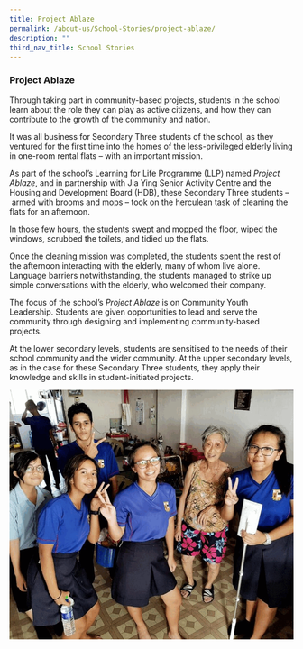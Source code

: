 ```yaml
---
title: Project Ablaze
permalink: /about-us/School-Stories/project-ablaze/
description: ""
third_nav_title: School Stories
---
```

### Project Ablaze

Through taking part in community-based projects, students in the school learn about the role they can play as active citizens, and how they can contribute to the growth of the community and nation. 

  

It was all business for Secondary Three students of the school, as they ventured for the first time into the homes of the less-privileged elderly living in one-room rental flats – with an important mission.

As part of the school’s Learning for Life Programme (LLP) named _Project Ablaze_, and in partnership with Jia Ying Senior Activity Centre and the Housing and Development Board (HDB), these Secondary Three students – armed with brooms and mops – took on the herculean task of cleaning the flats for an afternoon.

In those few hours, the students swept and mopped the floor, wiped the windows, scrubbed the toilets, and tidied up the flats. 

Once the cleaning mission was completed, the students spent the rest of the afternoon interacting with the elderly, many of whom live alone. Language barriers notwithstanding, the students managed to strike up simple conversations with the elderly, who welcomed their company.

The focus of the school’s _Project Ablaze_ is on Community Youth Leadership. Students are given opportunities to lead and serve the community through designing and implementing community-based projects.

At the lower secondary levels, students are sensitised to the needs of their school community and the wider community. At the upper secondary levels, as in the case for these Secondary Three students, they apply their knowledge and skills in student-initiated projects.

![](/images/elderly%20gif.gif)